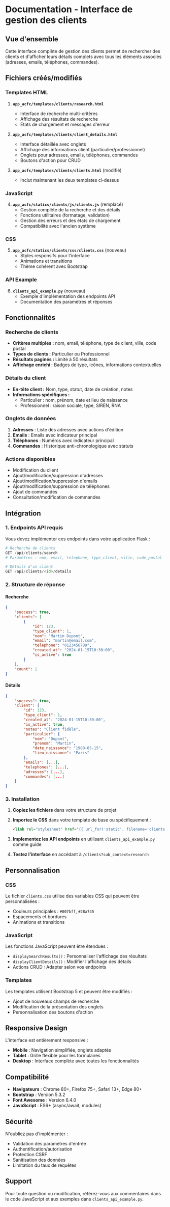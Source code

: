 # Documentation - Interface de gestion des clients

## Vue d'ensemble

Cette interface complète de gestion des clients permet de rechercher des clients et d'afficher leurs détails complets avec tous les éléments associés (adresses, emails, téléphones, commandes).

## Fichiers créés/modifiés

### Templates HTML

1. **`app_acfc/templates/clients/research.html`**
   - Interface de recherche multi-critères
   - Affichage des résultats de recherche
   - États de chargement et messages d'erreur

2. **`app_acfc/templates/clients/client_details.html`**
   - Interface détaillée avec onglets
   - Affichage des informations client (particulier/professionnel)
   - Onglets pour adresses, emails, téléphones, commandes
   - Boutons d'action pour CRUD

3. **`app_acfc/templates/clients/clients.html`** (modifié)
   - Inclut maintenant les deux templates ci-dessus

### JavaScript

4. **`app_acfc/statics/clients/js/clients.js`** (remplacé)
   - Gestion complète de la recherche et des détails
   - Fonctions utilitaires (formatage, validation)
   - Gestion des erreurs et des états de chargement
   - Compatibilité avec l'ancien système

### CSS

5. **`app_acfc/statics/clients/css/clients.css`** (nouveau)
   - Styles responsifs pour l'interface
   - Animations et transitions
   - Thème cohérent avec Bootstrap

### API Example

6. **`clients_api_example.py`** (nouveau)
   - Exemple d'implémentation des endpoints API
   - Documentation des paramètres et réponses

## Fonctionnalités

### Recherche de clients

- **Critères multiples :** nom, email, téléphone, type de client, ville, code postal
- **Types de clients :** Particulier ou Professionnel
- **Résultats paginés :** Limité à 50 résultats
- **Affichage enrichi :** Badges de type, icônes, informations contextuelles

### Détails du client

- **En-tête client :** Nom, type, statut, date de création, notes
- **Informations spécifiques :**
  - Particulier : nom, prénom, date et lieu de naissance
  - Professionnel : raison sociale, type, SIREN, RNA

### Onglets de données

1. **Adresses** : Liste des adresses avec actions d'édition
2. **Emails** : Emails avec indicateur principal
3. **Téléphones** : Numéros avec indicateur principal  
4. **Commandes** : Historique anti-chronologique avec statuts

### Actions disponibles

- Modification du client
- Ajout/modification/suppression d'adresses
- Ajout/modification/suppression d'emails
- Ajout/modification/suppression de téléphones
- Ajout de commandes
- Consultation/modification de commandes

## Intégration

### 1. Endpoints API requis

Vous devez implémenter ces endpoints dans votre application Flask :

```python
# Recherche de clients
GET /api/clients/search
# Paramètres : nom, email, telephone, type_client, ville, code_postal

# Détails d'un client
GET /api/clients/<id>/details
```

### 2. Structure de réponse

#### Recherche
```json
{
    "success": true,
    "clients": [
        {
            "id": 123,
            "type_client": 1,
            "nom": "Martin Dupont",
            "email": "martin@email.com",
            "telephone": "0123456789",
            "created_at": "2024-01-15T10:30:00",
            "is_active": true
        }
    ],
    "count": 1
}
```

#### Détails
```json
{
    "success": true,
    "client": {
        "id": 123,
        "type_client": 1,
        "created_at": "2024-01-15T10:30:00",
        "is_active": true,
        "notes": "Client fidèle",
        "particulier": {
            "nom": "Dupont",
            "prenom": "Martin",
            "date_naissance": "1980-05-15",
            "lieu_naissance": "Paris"
        },
        "emails": [...],
        "telephones": [...],
        "adresses": [...],
        "commandes": [...]
    }
}
```

### 3. Installation

1. **Copiez les fichiers** dans votre structure de projet

2. **Importez le CSS** dans votre template de base ou spécifiquement :
   ```html
   <link rel="stylesheet" href="{{ url_for('static', filename='clients/css/clients.css') }}">
   ```

3. **Implementez les API endpoints** en utilisant `clients_api_example.py` comme guide

4. **Testez l'interface** en accédant à `/clients?sub_context=research`

## Personnalisation

### CSS

Le fichier `clients.css` utilise des variables CSS qui peuvent être personnalisées :
- Couleurs principales : `#007bff`, `#28a745`
- Espacements et bordures
- Animations et transitions

### JavaScript

Les fonctions JavaScript peuvent être étendues :
- `displaySearchResults()` : Personnaliser l'affichage des résultats
- `displayClientDetails()` : Modifier l'affichage des détails
- Actions CRUD : Adapter selon vos endpoints

### Templates

Les templates utilisent Bootstrap 5 et peuvent être modifiés :
- Ajout de nouveaux champs de recherche
- Modification de la présentation des onglets
- Personnalisation des boutons d'action

## Responsive Design

L'interface est entièrement responsive :
- **Mobile** : Navigation simplifiée, onglets adaptés
- **Tablet** : Grille flexible pour les formulaires
- **Desktop** : Interface complète avec toutes les fonctionnalités

## Compatibilité

- **Navigateurs** : Chrome 80+, Firefox 75+, Safari 13+, Edge 80+
- **Bootstrap** : Version 5.3.2
- **Font Awesome** : Version 6.4.0
- **JavaScript** : ES6+ (async/await, modules)

## Sécurité

N'oubliez pas d'implémenter :
- Validation des paramètres d'entrée
- Authentification/autorisation
- Protection CSRF
- Sanitisation des données
- Limitation du taux de requêtes

## Support

Pour toute question ou modification, référez-vous aux commentaires dans le code JavaScript et aux exemples dans `clients_api_example.py`.
